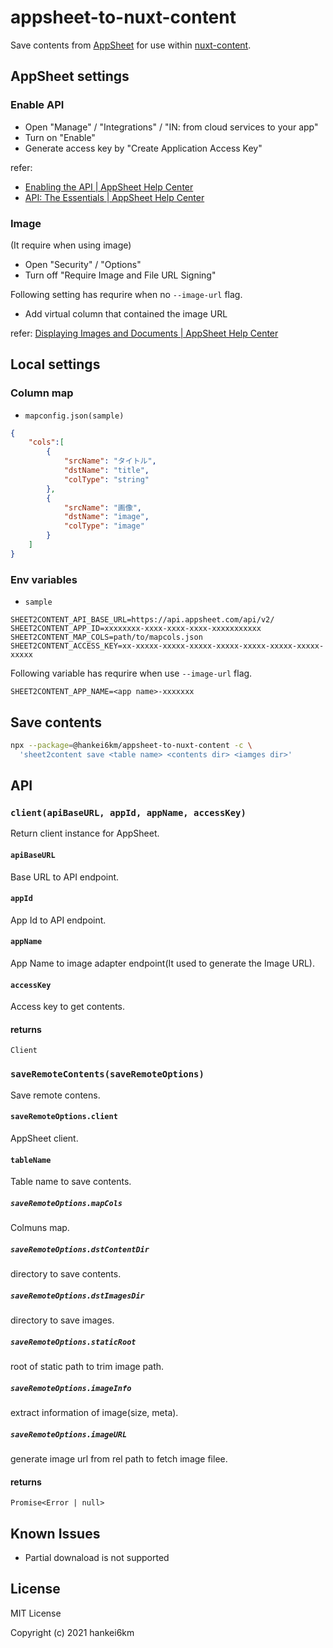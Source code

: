 # appsheet-to-nuxt-content

Save contents from [AppSheet](https://www.appsheet.com/) for use within  [nuxt-content](https://content.nuxtjs.org/).

## AppSheet settings

### Enable API

- Open "Manage" / "Integrations" / "IN: from cloud services to your app"
- Turn on "Enable"
- Generate access key by "Create Application Access Key"

refer:
- [Enabling the API | AppSheet Help Center](https://help.appsheet.com/en/articles/1979976-enabling-the-api)
- [API: The Essentials | AppSheet Help Center](https://help.appsheet.com/en/articles/1979966-api-the-essentials)

### Image
(It require when using image)

- Open "Security" / "Options"
- Turn off "Require Image and File URL Signing"

Following setting has requrire when no `--image-url` flag.

- Add virtual column that contained the image URL

refer: [Displaying Images and Documents | AppSheet Help Center](https://help.appsheet.com/en/articles/961605-displaying-images-and-documents)


## Local settings

### Column map

- `mapconfig.json(sample)`

```json
{
    "cols":[
        {
            "srcName": "タイトル",
            "dstName": "title",
            "colType": "string"
        },
        {
            "srcName": "画像",
            "dstName": "image",
            "colType": "image"
        }
    ]
}
```

### Env variables

- `sample`

```
SHEET2CONTENT_API_BASE_URL=https://api.appsheet.com/api/v2/
SHEET2CONTENT_APP_ID=xxxxxxxx-xxxx-xxxx-xxxx-xxxxxxxxxxx
SHEET2CONTENT_MAP_COLS=path/to/mapcols.json
SHEET2CONTENT_ACCESS_KEY=xx-xxxxx-xxxxx-xxxxx-xxxxx-xxxxx-xxxxx-xxxxx-xxxxx
```

Following variable has requrire when use `--image-url` flag.

```
SHEET2CONTENT_APP_NAME=<app name>-xxxxxxx
```

## Save contents

```bash
npx --package=@hankei6km/appsheet-to-nuxt-content -c \
  'sheet2content save <table name> <contents dir> <iamges dir>'
```

## API

### `client(apiBaseURL, appId, appName, accessKey)`

Return client instance for AppSheet. 

#### `apiBaseURL`

Base URL to API endpoint.

#### `appId`

App Id to API endpoint.

#### `appName`

App Name to image adapter endpoint(It used to generate the Image URL).

#### `accessKey`

Access key to get contents.

#### returns

`Client`
 

### `saveRemoteContents(saveRemoteOptions)`

Save remote contens.

#### `saveRemoteOptions.client`

AppSheet client.

#### `tableName`

Table name to save contents.

##### `saveRemoteOptions.mapCols`

Colmuns map.

##### `saveRemoteOptions.dstContentDir`
 
directory to save contents.

##### `saveRemoteOptions.dstImagesDir`
 
directory to save images.

##### `saveRemoteOptions.staticRoot`
 
root of static path to trim image path.

##### `saveRemoteOptions.imageInfo`
 
extract information of image(size, meta).

##### `saveRemoteOptions.imageURL`
 
generate image url from rel path to fetch image filee.

#### returns

`Promise<Error | null>`

## Known Issues

- Partial downaload is not supported


## License

MIT License

Copyright (c) 2021 hankei6km

